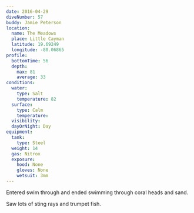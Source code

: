 ```yaml
---
date: 2016-04-29
diveNumber: 57
buddy: Jamie Peterson
location:
  name: The Meadows
  place: Little Cayman
  latitude: 19.69249
  longitude: -80.06865
profile:
  bottomTime: 56
  depth:
    max: 81
    average: 33
conditions:
  water:
    type: Salt
    temperature: 82
  surface:
    type: Calm
    temperature:
  visibility:
  dayOrNight: Day
equipment:
  tank:
    type: Steel
  weight: 14
  gas: Nitrox
  exposure:
    hood: None
    gloves: None
    wetsuit: 3mm
---
```

Entered swim through and ended swimming through coral heads and sand.

Saw lots of sting rays and trumpet fish.
